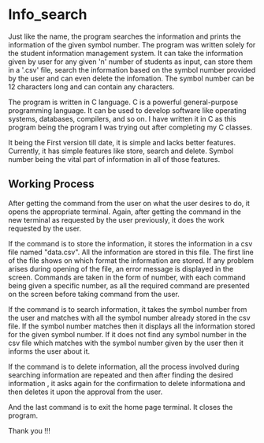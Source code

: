 # Info_search

Just like the name, the program searches the information and prints the information of the given symbol number. The program was written solely for the student information management system. It can take the information given by user for any given 'n' number of students as input, can store them in a '.csv' file, search the information based on the symbol number provided by the user and can even delete the infomation. The symbol number can be 12 characters long and can contain any characters. 

The program is written in C language. C is a powerful general-purpose programming language. It can be used to develop software like operating systems, databases, compilers, and so on. I have written it in C as this program being the program I was trying out after completing my C classes.

It being the First version till date, it is simple and lacks better features. Currently, it has simple features like store, search and delete. Symbol number being the vital part of information in all of those features.

## Working Process

After getting the command from the user on what the user desires to do, it opens the appropriate terminal. Again, after getting the command in the new terminal as requested by the user previously, it does the work requested by the user. 

If the command is to store the information, it stores the information in a csv file named "data.csv". All the information are stored in this file. The first line of the file shows on which format the information are stored. If any problem arises during opening of the file, an error message is displayed in the screen. Commands are taken in the form of number, with each command being given a specific number, as all the required command are presented on the screen before taking command from the user. 

If the command is to search information, it takes the symbol number from the user and matches with all the symbol number already stored in the csv file. If the symbol number matches then it displays all the information stored for the given symbol number. If it does not find any symbol number in the csv file which matches with the symbol number given by the user then it informs the user about it.

If the command is to delete information, all the process involved during searching information are repeated and then after finding the desired information , it asks again for the confirmation to delete informationa and then deletes it upon the approval from the user.

And the last command is to exit the home page terminal. It closes the program.

Thank you !!!